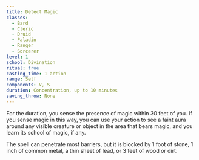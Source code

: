 ```yaml
---
title: Detect Magic
classes:
  - Bard
  - Cleric
  - Druid
  - Paladin
  - Ranger
  - Sorcerer
level: 1
school: Divination
ritual: true
casting_time: 1 action
range: Self
components: V, S
duration: Concentration, up to 10 minutes
saving_throw: None
---
```


For the duration, you sense the presence of magic within 30 feet of you. If you sense magic in this way, you can use your action to see a faint aura around any visible creature or object in the area that bears magic, and you learn its school of magic, if any.

The spell can penetrate most barriers, but it is blocked by 1 foot of stone, 1 inch of common metal, a thin sheet of lead, or 3 feet of wood or dirt.
